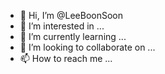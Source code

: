- 👋 Hi, I’m @LeeBoonSoon
- 👀 I’m interested in ...
- 🌱 I’m currently learning ...
- 💞️ I’m looking to collaborate on ...
- 📫 How to reach me ...

<!---
LeeBoonSoon/LeeBoonSoon is a ✨ special ✨ repository because its `README.md` (this file) appears on your GitHub profile.
You can click the Preview link to take a look at your changes.
--->
